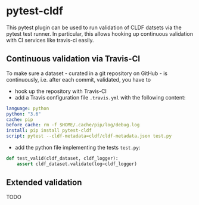 # pytest-cldf

This pytest plugin can be used to run validation of CLDF datsets via the pytest
test runner. In particular, this allows hooking up continuous validation with
CI services like travis-ci easily.


## Continuous validation via Travis-CI

To make sure a dataset - curated in a git repository on GitHub - is continuously,
i.e. after each commit, validated, you have to
- hook up the repository with Travis-CI
- add a Travis configuration file `.travis.yml` with the following content:
```yaml
language: python
python: "3.6"
cache: pip
before_cache: rm -f $HOME/.cache/pip/log/debug.log
install: pip install pytest-cldf
script: pytest --cldf-metadata=cldf/cldf-metadata.json test.py
```

- add the python file implementing the tests `test.py`:
```python
def test_valid(cldf_dataset, cldf_logger):
    assert cldf_dataset.validate(log=cldf_logger)
```


## Extended validation

TODO


